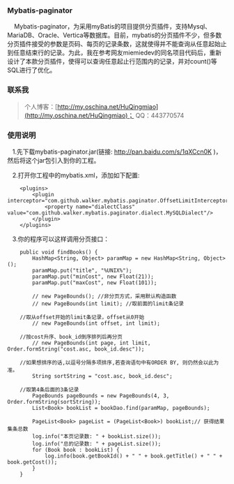 ### Mybatis-paginator
&nbsp;&nbsp;&nbsp;&nbsp;Mybatis-paginator，为采用myBatis的项目提供分页插件，支持Mysql、MariaDB、Oracle、Vertica等数据库。目前，mybatis的分页插件不少，但多数分页插件接受的参数是页码、每页的记录条数，这就使得并不能查询从任意起始止到任意结束行的记录。为此，我在参考网友miemiedev的同名项目代码后，重新设计了本款分页插件，使得可以查询任意起止行范围内的记录，并对count()等SQL进行了优化。


### 联系我
> 个人博客：[http://my.oschina.net/HuQingmiao](http://my.oschina.net/HuQingmiao)；
> QQ：443770574

### 使用说明
&nbsp;&nbsp;&nbsp;1.先下载mybatis-paginator.jar(链接: http://pan.baidu.com/s/1qXCcn0K )，然后将这个jar包引入到你的工程。
<p/>
&nbsp;&nbsp;&nbsp;2.打开你工程中的mybatis.xml，添加如下配置:<p/>

```
    <plugins>
        <plugin interceptor="com.github.walker.mybatis.paginator.OffsetLimitInterceptor">
            <property name="dialectClass" value="com.github.walker.mybatis.paginator.dialect.MySQLDialect"/>
        </plugin>
    </plugins>
```
<p/>
&nbsp;&nbsp;&nbsp;3.你的程序可以这样调用分页接口：<p/>

```
    public void findBooks() {
        HashMap<String, Object> paramMap = new HashMap<String, Object>();
        paramMap.put("title", "%UNIX%");
        paramMap.put("minCost", new Float(21));
        paramMap.put("maxCost", new Float(101));

        // new PageBounds(); //非分页方式，采用默认构造函数
        // new PageBounds(int limit); //取前面的limit条记录

	//取从offset开始的limit条记录，offset从0开始
        // new PageBounds(int offset, int limit); 

	//按cost升序、book_id倒序排列后再分页
        // new PageBounds(int page, int limit, Order.formString("cost.asc, book_id.desc"));

	//如果想排序的话,以逗号分隔多项排序,若查询语句中有ORDER BY, 则仍然会以此为准。
        String sortString = "cost.asc, book_id.desc";
	
	//取第4条后面的3条记录
        PageBounds pageBounds = new PageBounds(4, 3, Order.formString(sortString));
        List<Book> bookList = bookDao.find(paramMap, pageBounds);

        PageList<Book> pageList = (PageList<Book>) bookList;// 获得结果集条总数
        log.info("本页记录数: " + bookList.size());
        log.info("总的记录数: " + pageList.size());
        for (Book book : bookList) {
            log.info(book.getBookId() + " " + book.getTitle() + " " + book.getCost());
        }
    }
```

